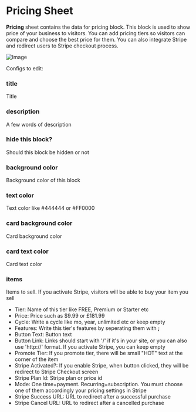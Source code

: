 # Pricing Sheet

<b>Pricing</b> sheet contains the data for pricing block. This block is used to show price of your business to visitors. You can add pricing tiers so visitors can compare and choose the best price for them. You can also integrate Stripe and redirect users to Stripe checkout process.

![Image](https://sheetly.s3.amazonaws.com/docs/pricing.png)

Configs to edit:

### title

Title

### description

A few words of description

### hide this block?

Should this block be hidden or not

### background color

Background color of this block

### text color

Text color like #444444 or #FF0000

### card background color

Card background color

### card text color

Card text color

### items

Items to sell. If you activate Stripe, visitors will be able to buy your item you sell

- Tier: Name of this tier like FREE, Premium or Starter etc
- Price: Price such as \$9.99 or £181.99
- Cycle: Write a cycle like mo, year, unlimited etc or keep empty
- Features: Write this tier's features by seperating them with <b>;</b>
- Button Text: Button text
- Button Link: Links should start with '/' if it's in your site, or you can also use 'http://' format. If you activate Stripe, you can keep empty
- Promote Tier: If you promote tier, there will be small "HOT" text at the corner of the item
- Stripe Activated?: If you enable Stripe, when button clicked, they will be redirect to Stripe Checkout screen
- Stripe Plan Id: Stripe plan or price id
- Mode: One time=payment. Recurring=subscription. You must choose one of them accordingly your pricing settings in Stripe
- Stripe Success URL: URL to redirect after a successful purchase
- Stripe Cancel URL: URL to redirect after a cancelled purchase
